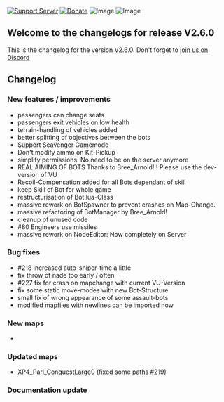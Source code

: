 [![Support Server](https://img.shields.io/discord/862736286774198322.svg?label=Discord&logo=Discord&colorB=7289da&style=for-the-badge)](https://discord.gg/K44VsQsKnx)
[![Donate](https://img.shields.io/badge/Donate-PayPal-green.svg?style=for-the-badge)](https://www.paypal.me/joe91de)
![Image](https://img.shields.io/github/downloads/Joe91/fun-bots/total?style=for-the-badge)
![Image](https://img.shields.io/github/stars/Joe91/fun-bots?style=for-the-badge)

## Welcome to the changelogs for release **V2.6.0**
This is the changelog for the version V2.6.0. Don't forget to [join us on Discord](https://discord.funbots.dev)

## Changelog

### New features / improvements
* passengers can change seats
* passengers exit vehicles on low health
* terrain-handling of vehicles added
* better splitting of objectives between the bots
* Support Scavenger Gamemode
* Don't modify ammo on Kit-Pickup
* simplify permissions. No need to be on the server anymore
* REAL AIMING OF BOTS Thanks to Bree_Arnold!!! Please use the dev-version of VU
* Recoil-Compensation added for all Bots dependant of skill
* keep Skill of Bot for whole game
* restructurisation of Bot.lua-Class
* massive rework on BotSpawner to prevent crashes on Map-Change.
* massive refactoring of BotManager by Bree_Arnold!
* cleanup of unused code
* #80 Engineers use missiles
* massive rework on NodeEditor: Now completely on Server

### Bug fixes
* #218 increased auto-sniper-time a little
* fix throw of nade too early / often
* #227 fix for crash on mapchange with current VU-Version
* fix some static move-modes with new Bot-Structure
* small fix of wrong appearance of some assault-bots
* modified mapfiles with newlines can be imported now

### New maps
* 

### Updated maps
* XP4_Parl_ConquestLarge0 (fixed some paths #219)

### Documentation update
